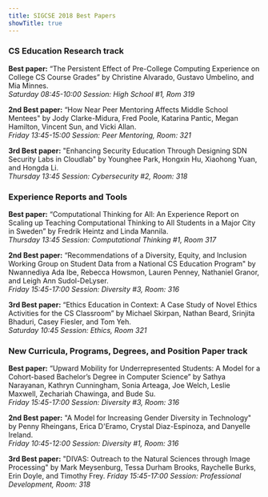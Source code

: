 ```yaml
---
title: SIGCSE 2018 Best Papers
showTitle: true
---
```


### CS Education Research track

__Best paper:__ “The Persistent Effect of Pre-College Computing Experience on College CS Course Grades” by Christine Alvarado, Gustavo Umbelino, and Mia Minnes.    
_Saturday 08:45-10:00 Session: High School #1, Rom 319_

__2nd Best paper:__ “How Near Peer Mentoring Affects Middle School Mentees" by Jody Clarke-Midura, Fred Poole, Katarina Pantic, Megan Hamilton, Vincent Sun, and Vicki Allan.    
_Friday 13:45-15:00 Session: Peer Mentoring, Room: 321_

__3rd Best paper:__ "Enhancing Security Education Through Designing SDN Security Labs in Cloudlab" by Younghee Park, Hongxin Hu, Xiaohong Yuan, and Hongda Li.    
_Thursday 13:45 Session: Cybersecurity #2, Room: 318_

### Experience Reports and Tools

__Best paper:__ “Computational Thinking for All: An Experience Report on Scaling up Teaching Computational Thinking to All Students in a Major City in Sweden” by Fredrik Heintz and Linda Mannila.    
_Thursday 13:45 Session: Computational Thinking #1, Room 317_

__2nd Best paper:__ “Recommendations of a Diversity, Equity, and Inclusion Working Group on Student Data from a National CS Education Program" by Nwannediya Ada Ibe, Rebecca Howsmon, Lauren Penney, Nathaniel Granor, and Leigh Ann Sudol-DeLyser.    
_Friday 15:45-17:00 Session: Diversity #3, Room: 316_

__3rd Best paper:__ “Ethics Education in Context: A Case Study of Novel Ethics Activities for the CS Classroom” by Michael Skirpan, Nathan Beard, Srinjita Bhaduri, Casey Fiesler, and Tom Yeh.    
_Saturday 10:45 Session: Ethics, Room 321_

### New Curricula, Programs, Degrees, and Position Paper track

__Best paper:__ “Upward Mobility for Underrepresented Students: A Model for a Cohort-based Bachelor’s Degree in Computer Science” by Sathya Narayanan, Kathryn Cunningham, Sonia Arteaga, Joe Welch, Leslie Maxwell, Zechariah Chawinga, and Bude Su.    
_Friday 15:45-17:00 Session: Diversity #3, Room: 316_

__2nd Best paper:__ "A Model for Increasing Gender Diversity in Technology" by Penny Rheingans, Erica D'Eramo, Crystal Diaz-Espinoza, and Danyelle Ireland.    
_Friday 10:45-12:00 Session: Diversity #1, Room: 316_

__3rd Best paper:__ "DIVAS: Outreach to the Natural Sciences through Image Processing" by Mark Meysenburg, Tessa Durham Brooks, Raychelle Burks, Erin Doyle, and Timothy Frey.
_Friday 15:45-17:00 Session: Professional Development, Room: 318_
